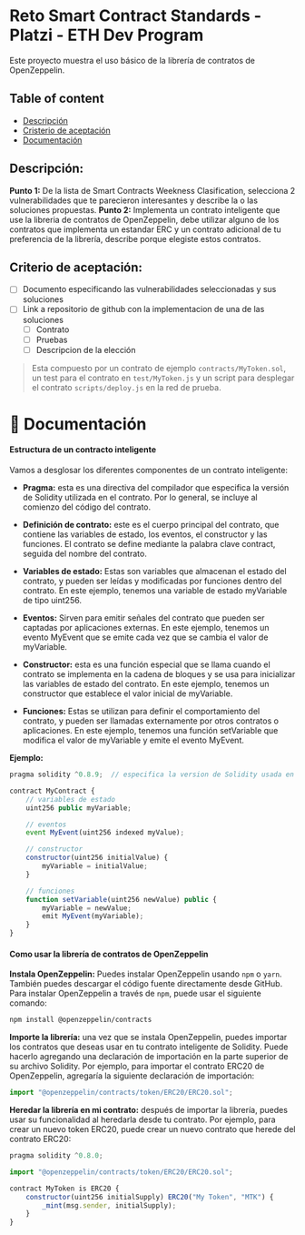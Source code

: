 # Reto Smart Contract Standards - Platzi - ETH Dev Program

Este proyecto muestra el uso básico de la librería de contratos de OpenZeppelin.

## Table of content
- [Descripción](#descripción)
- [Cristerio de aceptación](#criterio-de-aceptación)
- [Documentación](#📄-documentación)


## Descripción:
**Punto 1:** De la lista de Smart Contracts Weekness Clasification, selecciona 2 vulnerabilidades que te parecieron interesantes y describe la o las soluciones propuestas.
**Punto 2:** Implementa un contrato inteligente que use la libreria de contratos de OpenZeppelin, debe utilizar alguno de los contratos que implementa un estandar ERC y un contrato adicional de tu preferencia de la librería, describe porque elegiste estos contratos.

## Criterio de aceptación:
- [ ] Documento especificando las vulnerabilidades seleccionadas y sus soluciones
- [ ] Link a repositorio de github con la implementacion de una de las soluciones
  - [ ] Contrato
  - [ ] Pruebas 
  - [ ] Descripcion de la elección

> Esta compuesto por un contrato de ejemplo `contracts/MyToken.sol`, un test para el contrato en `test/MyToken.js` y un script para desplegar el contrato `scripts/deploy.js` en la red de prueba.


# 📄 Documentación
#### Estructura de un contracto inteligente

Vamos a desglosar los diferentes componentes de un contrato inteligente:

- **Pragma:** esta es una directiva del compilador que especifica la versión de Solidity utilizada en el contrato. Por lo general, se incluye al comienzo del código del contrato.

- **Definición de contrato:** este es el cuerpo principal del contrato, que contiene las variables de estado, los eventos, el constructor y las funciones. El contrato se define mediante la palabra clave contract, seguida del nombre del contrato.

- **Variables de estado:** Estas son variables que almacenan el estado del contrato, y pueden ser leídas y modificadas por funciones dentro del contrato. En este ejemplo, tenemos una variable de estado myVariable de tipo uint256.

- **Eventos:** Sirven para emitir señales del contrato que pueden ser captadas por aplicaciones externas. En este ejemplo, tenemos un evento MyEvent que se emite cada vez que se cambia el valor de myVariable.

- **Constructor:** esta es una función especial que se llama cuando el contrato se implementa en la cadena de bloques y se usa para inicializar las variables de estado del contrato. En este ejemplo, tenemos un constructor que establece el valor inicial de myVariable.

- **Funciones:** Estas se utilizan para definir el comportamiento del contrato, y pueden ser llamadas externamente por otros contratos o aplicaciones. En este ejemplo, tenemos una función setVariable que modifica el valor de myVariable y emite el evento MyEvent.

**Ejemplo:**

```javascript
pragma solidity ^0.8.9;  // especifica la version de Solidity usada en el contrato

contract MyContract {
    // variables de estado
    uint256 public myVariable;

    // eventos
    event MyEvent(uint256 indexed myValue);

    // constructor
    constructor(uint256 initialValue) {
        myVariable = initialValue;
    }

    // funciones
    function setVariable(uint256 newValue) public {
        myVariable = newValue;
        emit MyEvent(myVariable);
    }
}
```

#### Como usar la librería de contratos de OpenZeppelin

**Instala OpenZeppelin:** Puedes instalar OpenZeppelin usando `npm` o `yarn`. También puedes descargar el código fuente directamente desde GitHub. Para instalar OpenZeppelin a través de `npm`, puede usar el siguiente comando:

```bash
npm install @openzeppelin/contracts
```

**Importe la librería:** una vez que se instala OpenZeppelin, puedes importar los contratos que deseas usar en tu contrato inteligente de Solidity. Puede hacerlo agregando una declaración de importación en la parte superior de su archivo Solidity. Por ejemplo, para importar el contrato ERC20 de OpenZeppelin, agregaría la siguiente declaración de importación:

```javascript
import "@openzeppelin/contracts/token/ERC20/ERC20.sol";
```

**Heredar la librería en mi contrato:** después de importar la librería, puedes usar su funcionalidad al heredarla desde tu contrato. Por ejemplo, para crear un nuevo token ERC20, puede crear un nuevo contrato que herede del contrato ERC20:

```javascript
pragma solidity ^0.8.0;

import "@openzeppelin/contracts/token/ERC20/ERC20.sol";

contract MyToken is ERC20 {
    constructor(uint256 initialSupply) ERC20("My Token", "MTK") {
        _mint(msg.sender, initialSupply);
    }
}
```